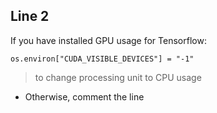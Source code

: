 ## Line 2
If you have installed GPU usage for Tensorflow:
```
os.environ["CUDA_VISIBLE_DEVICES"] = "-1"
```
> to change processing unit to CPU usage

- Otherwise, comment the line
